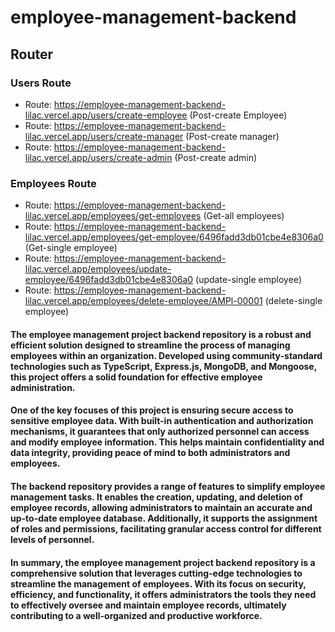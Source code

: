 # employee-management-backend

## Router

### Users Route

- Route: https://employee-management-backend-lilac.vercel.app/users/create-employee (Post-create Employee)
- Route: https://employee-management-backend-lilac.vercel.app/users/create-manager (Post-create manager)
- Route: https://employee-management-backend-lilac.vercel.app/users/create-admin (Post-create admin)

### Employees Route

- Route: https://employee-management-backend-lilac.vercel.app/employees/get-employees (Get-all employees)
- Route: https://employee-management-backend-lilac.vercel.app/employees/get-employee/6496fadd3db01cbe4e8306a0 (Get-single employee)
- Route: https://employee-management-backend-lilac.vercel.app/employees/update-employee/6496fadd3db01cbe4e8306a0 (update-single employee)
- Route: https://employee-management-backend-lilac.vercel.app/employees/delete-employee/AMPl-00001 (delete-single employee)


#### The employee management project backend repository is a robust and efficient solution designed to streamline the process of managing employees within an organization. Developed using community-standard technologies such as TypeScript, Express.js, MongoDB, and Mongoose, this project offers a solid foundation for effective employee administration.

#### One of the key focuses of this project is ensuring secure access to sensitive employee data. With built-in authentication and authorization mechanisms, it guarantees that only authorized personnel can access and modify employee information. This helps maintain confidentiality and data integrity, providing peace of mind to both administrators and employees.

#### The backend repository provides a range of features to simplify employee management tasks. It enables the creation, updating, and deletion of employee records, allowing administrators to maintain an accurate and up-to-date employee database. Additionally, it supports the assignment of roles and permissions, facilitating granular access control for different levels of personnel.

#### In summary, the employee management project backend repository is a comprehensive solution that leverages cutting-edge technologies to streamline the management of employees. With its focus on security, efficiency, and functionality, it offers administrators the tools they need to effectively oversee and maintain employee records, ultimately contributing to a well-organized and productive workforce.
